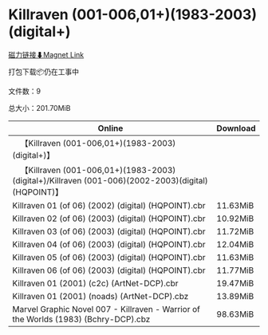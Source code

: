 # Killraven (001-006,01+)(1983-2003)(digital+)

[磁力链接⬇Magnet Link](magnet:?xt=urn:btih:91a60c6f31c7a8a946680d48d4c9e1d1da47fc3f&dn=Killraven%20%28001-006%2C01%2B%29%281983-2003%29%28digital%2B%29)

打包下载📦仍在工事中

文件数：9

总大小：201.70MiB

Online | Download
--- | ---
&emsp;【Killraven (001-006,01+)(1983-2003)(digital+)】 | 
&emsp;【Killraven (001-006,01+)(1983-2003)(digital+)/Killraven (001-006)(2002-2003)(digital)(HQPOINT)】 | 
Killraven 01 (of 06) (2002) (digital) (HQPOINT).cbr | 11.63MiB
Killraven 02 (of 06) (2003) (digital) (HQPOINT).cbr | 10.92MiB
Killraven 03 (of 06) (2003) (digital) (HQPOINT).cbr | 11.72MiB
Killraven 04 (of 06) (2003) (digital) (HQPOINT).cbr | 12.04MiB
Killraven 05 (of 06) (2003) (digital) (HQPOINT).cbr | 11.63MiB
Killraven 06 (of 06) (2003) (digital) (HQPOINT).cbr | 11.77MiB
Killraven 01 (2001) (c2c) (ArtNet-DCP).cbr | 19.47MiB
Killraven 01 (2001) (noads) (ArtNet-DCP).cbz | 13.89MiB
Marvel Graphic Novel 007 - Killraven - Warrior of the Worlds (1983) (Bchry-DCP).cbz | 98.63MiB